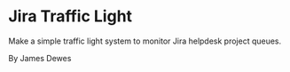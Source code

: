<html>
<body>
  <h1>Jira Traffic Light</h1>
  <p>Make a simple traffic light system to monitor Jira helpdesk project queues.</p>
  <p>By James Dewes</p>
</body>
</html>
